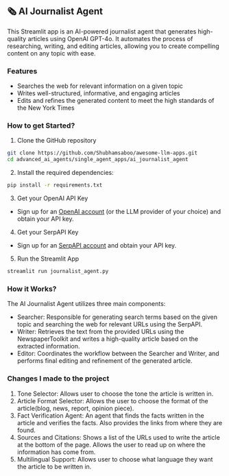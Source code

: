 ## 🗞️ AI Journalist Agent 
This Streamlit app is an AI-powered journalist agent that generates high-quality articles using OpenAI GPT-4o. It automates the process of researching, writing, and editing articles, allowing you to create compelling content on any topic with ease.

### Features
- Searches the web for relevant information on a given topic
- Writes well-structured, informative, and engaging articles
- Edits and refines the generated content to meet the high standards of the New York Times

### How to get Started?

1. Clone the GitHub repository

```bash
git clone https://github.com/Shubhamsaboo/awesome-llm-apps.git
cd advanced_ai_agents/single_agent_apps/ai_journalist_agent
```
2. Install the required dependencies:

```bash
pip install -r requirements.txt
```
3. Get your OpenAI API Key

- Sign up for an [OpenAI account](https://platform.openai.com/) (or the LLM provider of your choice) and obtain your API key.

4. Get your SerpAPI Key

- Sign up for an [SerpAPI account](https://serpapi.com/) and obtain your API key.

5. Run the Streamlit App
```bash
streamlit run journalist_agent.py
```

### How it Works?

The AI Journalist Agent utilizes three main components:
- Searcher: Responsible for generating search terms based on the given topic and searching the web for relevant URLs using the SerpAPI.
- Writer: Retrieves the text from the provided URLs using the NewspaperToolkit and writes a high-quality article based on the extracted information.
- Editor: Coordinates the workflow between the Searcher and Writer, and performs final editing and refinement of the generated article.


### Changes I made to the project
1. Tone Selector: Allows user to choose the tone the article is written in.
2. Article Format Selector: Allows the user to choose the format of the article(blog, news, report, opinion piece).
3. Fact Verification Agent: An agent that finds the facts written in the article and verifies the facts. Also provides the links from where they are found.
4. Sources and Citations: Shows a list of the URLs used to write the article at the bottom of the page. Allows the user to read up on where the information has come from.
5. Multilingual Support: Allows user to choose what language they want the article to be written in.


